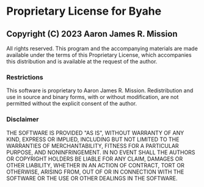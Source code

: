 # Proprietary License for Byahe

## Copyright (C) 2023 Aaron James R. Mission
All rights reserved. This program and the accompanying materials are made available under the terms of this Proprietary License, which accompanies this distribution and is available at the request of the author.

### Restrictions
This software is proprietary to Aaron James R. Mission. Redistribution and use in source and binary forms, with or without modification, are not permitted without the explicit consent of the author.

### Disclaimer
THE SOFTWARE IS PROVIDED "AS IS", WITHOUT WARRANTY OF ANY KIND, EXPRESS OR IMPLIED, INCLUDING BUT NOT LIMITED TO THE WARRANTIES OF MERCHANTABILITY, FITNESS FOR A PARTICULAR PURPOSE, AND NONINFRINGEMENT. IN NO EVENT SHALL THE AUTHORS OR COPYRIGHT HOLDERS BE LIABLE FOR ANY CLAIM, DAMAGES OR OTHER LIABILITY, WHETHER IN AN ACTION OF CONTRACT, TORT OR OTHERWISE, ARISING FROM, OUT OF OR IN CONNECTION WITH THE SOFTWARE OR THE USE OR OTHER DEALINGS IN THE SOFTWARE.